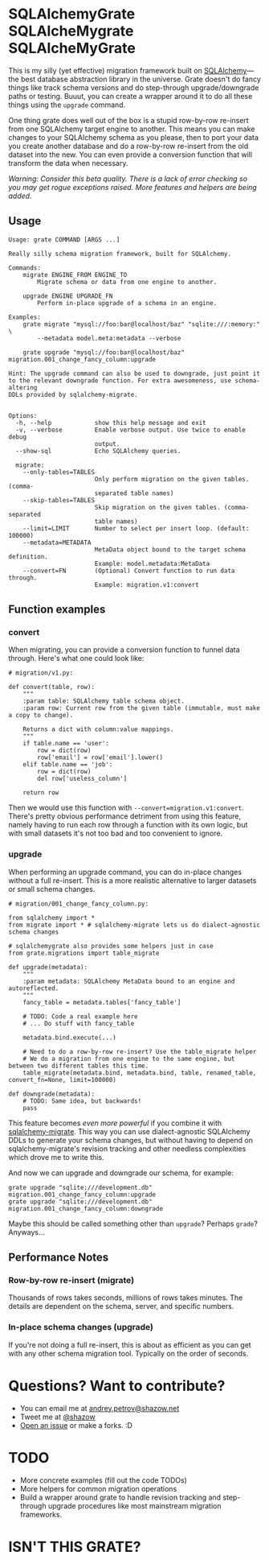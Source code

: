 # SQLAlchemyGrate SQLAlcheMygrate SQLAlcheMyGrate

This is my silly (yet effective) migration framework built on [SQLAlchemy](http://sqlalchemy.org/)—the best database abstraction library in the universe. Grate doesn't do fancy things like track schema versions and do step-through upgrade/downgrade paths or testing. Buuut, you can create a wrapper around it to do all these things using the ``upgrade`` command.

One thing grate does well out of the box is a stupid row-by-row re-insert from one SQLAlchemy target engine to another. This means you can make changes to your SQLAlchemy schema as you please, then to port your data you create another database and do a row-by-row re-insert from the old dataset into the new. You can even provide a conversion function that will transform the data when necessary.

**Warning*: Consider this beta quality. There is a lack of error checking so you may get rogue exceptions raised. More features and helpers are being added.*

## Usage

    Usage: grate COMMAND [ARGS ...]

    Really silly schema migration framework, built for SQLAlchemy.

    Commands:
        migrate ENGINE_FROM ENGINE_TO
            Migrate schema or data from one engine to another.

        upgrade ENGINE UPGRADE_FN
            Perform in-place upgrade of a schema in an engine.

    Examples:
        grate migrate "mysql://foo:bar@localhost/baz" "sqlite:///:memory:" \
            --metadata model.meta:metadata --verbose

        grate upgrade "mysql://foo:bar@localhost/baz" migration.001_change_fancy_column:upgrade

    Hint: The upgrade command can also be used to downgrade, just point it
    to the relevant downgrade function. For extra awesomeness, use schema-altering
    DDLs provided by sqlalchemy-migrate.


    Options:
      -h, --help            show this help message and exit
      -v, --verbose         Enable verbose output. Use twice to enable debug
                            output.
      --show-sql            Echo SQLAlchemy queries.

      migrate:
        --only-tables=TABLES
                            Only perform migration on the given tables. (comma-
                            separated table names)
        --skip-tables=TABLES
                            Skip migration on the given tables. (comma-separated
                            table names)
        --limit=LIMIT       Number to select per insert loop. (default: 100000)
        --metadata=METADATA
                            MetaData object bound to the target schema definition.
                            Example: model.metadata:MetaData
        --convert=FN        (Optional) Convert function to run data through.
                            Example: migration.v1:convert


## Function examples

### convert

When migrating, you can provide a conversion function to funnel data through. Here's what one could look like:

    # migration/v1.py:

    def convert(table, row):
        """
        :param table: SQLAlchemy table schema object.
        :param row: Current row from the given table (immutable, must make a copy to change).

        Returns a dict with column:value mappings.
        """
        if table.name == 'user':
            row = dict(row)
            row['email'] = row['email'].lower()
        elif table.name == 'job':
            row = dict(row)
            del row['useless_column']

        return row

Then we would use this function with ``--convert=migration.v1:convert``. There's pretty obvious performance detriment from using this feature, namely having to run each row through a function with its own logic, but with small datasets it's not too bad and too convenient to ignore.


### upgrade

When performing an upgrade command, you can do in-place changes without a full re-insert. This is a more realistic alternative to larger datasets or small schema changes.

    # migration/001_change_fancy_column.py:

    from sqlalchemy import *
    from migrate import * # sqlalchemy-migrate lets us do dialect-agnostic schema changes

    # sqlalchemygrate also provides some helpers just in case
    from grate.migrations import table_migrate

    def upgrade(metadata):
        """
        :param metadata: SQLAlchemy MetaData bound to an engine and autoreflected.
        """
        fancy_table = metadata.tables['fancy_table']

        # TODO: Code a real example here
        # ... Do stuff with fancy_table

        metadata.bind.execute(...)

        # Need to do a row-by-row re-insert? Use the table_migrate helper
        # We do a migration from one engine to the same engine, but between two different tables this time.
        table_migrate(metadata.bind, metadata.bind, table, renamed_table, convert_fn=None, limit=100000)

    def downgrade(metadata):
        # TODO: Same idea, but backwards!
        pass

This feature becomes *even more powerful* if you combine it with [sqlalchemy-migrate](http://packages.python.org/sqlalchemy-migrate/). This way you can use dialect-agnostic SQLAlchemy DDLs to generate your schema changes, but without having to depend on sqlalchemy-migrate's revision tracking and other needless complexities which drove me to write this.

And now we can upgrade and downgrade our schema, for example:

    grate upgrade "sqlite:///development.db" migration.001_change_fancy_column:upgrade
    grate upgrade "sqlite:///development.db" migration.001_change_fancy_column:downgrade

Maybe this should be called something other than ``upgrade``? Perhaps ``grade``? Anyways...


## Performance Notes

### Row-by-row re-insert (migrate)

Thousands of rows takes seconds, millions of rows takes minutes. The details are dependent on the schema, server, and specific numbers.

### In-place schema changes (upgrade)

If you're not doing a full re-insert, this is about as efficient as you can get with any other schema migration tool. Typically on the order of seconds.


# Questions? Want to contribute?

* You can email me at andrey.petrov@shazow.net
* Tweet me at [@shazow](http://twitter.com/shazow)
* [Open an issue](http://github.com/shazow/sqlalchemygrate/issues) or make a forks. :D


# TODO

* More concrete examples (fill out the code TODOs)
* More helpers for common migration operations
* Build a wrapper around grate to handle revision tracking and step-through upgrade procedures like most mainstream migration frameworks.


# ISN'T THIS GRATE?
